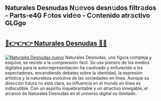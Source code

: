 ## Naturales Desnudas N𝚞𝚎vos desn𝚞dos filtr𝚊dos - Parts-e4G F𝚘tos vid𝚎o - C𝚘ntenido atr𝚊ctivo GLGgo

# <h2><a href="http://mbbfm09.tromn.icu/?c=Naturales+Desnudas">🔗👉👉👉 Naturales Desnudas 🔗🔗</a></h2>

[![Naturales Desnudas nuevo](https://i.imgur.com/pEAQMta.gif)](http://mbbfm09.tromn.icu/?c=Naturales+Desnudas)
Naturales Desnudas, una figura compleja y esquiva, se resiste a la comprensión fácil. Su uso pionero de los medios digitales para la autorrepresentación ha cautivado y enfurecido a los espectadores, encendiendo debates sobre la identidad, la expresión artística y la naturaleza evolutiva de las sociedades en línea. Aunque su dirección futura no está clara, su influencia en el mundo en línea es indiscutible. Con un espíritu inquebrantable y un atractivo innegable, el alcance de Naturales Desnudas en el universo digital es ilimitado.
